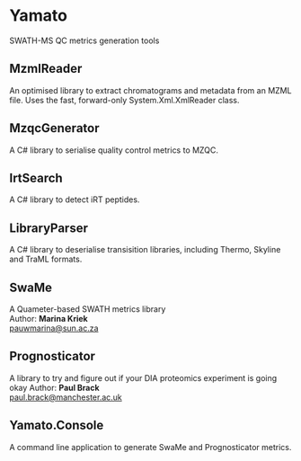 # Yamato
SWATH-MS QC metrics generation tools

## MzmlReader
An optimised library to extract chromatograms and metadata from an MZML file. Uses the fast, forward-only System.Xml.XmlReader class. 

## MzqcGenerator
A C# library to serialise quality control metrics to MZQC.

## IrtSearch
A C# library to detect iRT peptides.

## LibraryParser
A C# library to deserialise transisition libraries, including Thermo, Skyline and TraML formats.

## SwaMe
A Quameter-based SWATH metrics library  
Author: **Marina Kriek**  
pauwmarina@sun.ac.za

## Prognosticator
A library to try and figure out if your DIA proteomics experiment is going okay 
Author: **Paul Brack**  
paul.brack@manchester.ac.uk

## Yamato.Console
A command line application to generate SwaMe and Prognosticator metrics.

